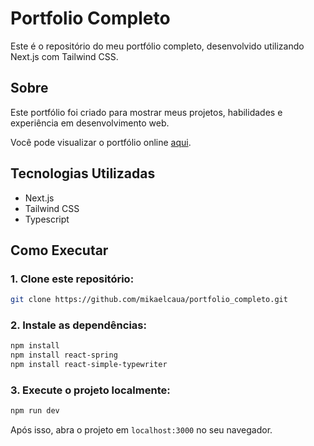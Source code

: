 # Portfolio Completo

Este é o repositório do meu portfólio completo, desenvolvido utilizando Next.js com Tailwind CSS.

## Sobre

Este portfólio foi criado para mostrar meus projetos, habilidades e experiência em desenvolvimento web.

Você pode visualizar o portfólio online [aqui](https://portfolio-git-main-mikaelcauas-projects.vercel.app/).

## Tecnologias Utilizadas

- Next.js
- Tailwind CSS
- Typescript

## Como Executar

### 1. Clone este repositório:

```bash
git clone https://github.com/mikaelcaua/portfolio_completo.git
```

### 2. Instale as dependências:
```bash
npm install
npm install react-spring
npm install react-simple-typewriter
```

### 3. Execute o projeto localmente:
```bash
npm run dev
```
Após isso, abra o projeto em `localhost:3000` no seu navegador.

